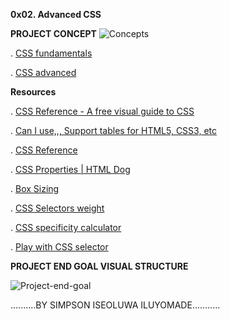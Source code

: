 **0x02. Advanced CSS**

**PROJECT CONCEPT**
![Concepts](https://github.com/simpsonismade24d/alx-frontend/assets/111156398/bcb4c95c-f240-41b8-9487-e8672995969b)

. [CSS fundamentals](https://intranet.alxswe.com/concepts/544)

. [CSS advanced](https://intranet.alxswe.com/concepts/545)

**Resources**

. [CSS Reference - A free visual guide to CSS](https://intranet.alxswe.com/rltoken/MeWjjFdnI4juKMuswMHCDw)

. [Can I use,,, Support tables for HTML5, CSS3, etc](https://intranet.alxswe.com/rltoken/aacSCBKtMfaYb2ut8ADIIw)

. [CSS Reference](https://intranet.alxswe.com/rltoken/IHj5JLS3egRBhskQB5H18w)

. [CSS Properties | HTML Dog](https://intranet.alxswe.com/rltoken/86gOgI3QURbl3jboMjvdBA)

. [Box Sizing](https://intranet.alxswe.com/rltoken/C9A8kyK5eYXel9cNEgOutw)

. [CSS Selectors weight](https://intranet.alxswe.com/rltoken/cJCkolmCPaQS_DOm6ttAuw)

. [CSS specificity calculator](https://intranet.alxswe.com/rltoken/sbxh4s-Q7e6A10dvGIlwpg)

. [Play with CSS selector](https://intranet.alxswe.com/rltoken/1Ui1GLYaGceqw9_9LFw-SQ)

**PROJECT END GOAL VISUAL STRUCTURE**

![Project-end-goal](https://github.com/simpsonismade24d/alx-frontend/assets/111156398/cae17b2e-3614-4bdc-9dc5-b20d3f0e4141)

..........BY SIMPSON ISEOLUWA ILUYOMADE...........

